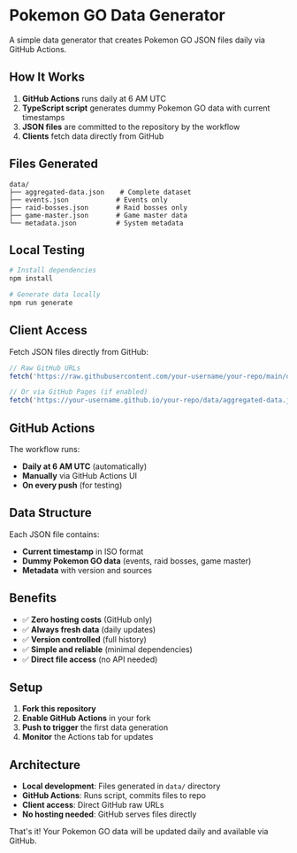 # Pokemon GO Data Generator

A simple data generator that creates Pokemon GO JSON files daily via GitHub Actions.

## How It Works

1. **GitHub Actions** runs daily at 6 AM UTC
2. **TypeScript script** generates dummy Pokemon GO data with current timestamps
3. **JSON files** are committed to the repository by the workflow
4. **Clients** fetch data directly from GitHub

## Files Generated

```
data/
├── aggregated-data.json    # Complete dataset
├── events.json            # Events only
├── raid-bosses.json       # Raid bosses only
├── game-master.json       # Game master data
└── metadata.json          # System metadata
```

## Local Testing

```bash
# Install dependencies
npm install

# Generate data locally
npm run generate
```

## Client Access

Fetch JSON files directly from GitHub:

```javascript
// Raw GitHub URLs
fetch('https://raw.githubusercontent.com/your-username/your-repo/main/data/aggregated-data.json')

// Or via GitHub Pages (if enabled)
fetch('https://your-username.github.io/your-repo/data/aggregated-data.json')
```

## GitHub Actions

The workflow runs:
- **Daily at 6 AM UTC** (automatically)
- **Manually** via GitHub Actions UI
- **On every push** (for testing)

## Data Structure

Each JSON file contains:
- **Current timestamp** in ISO format
- **Dummy Pokemon GO data** (events, raid bosses, game master)
- **Metadata** with version and sources

## Benefits

- ✅ **Zero hosting costs** (GitHub only)
- ✅ **Always fresh data** (daily updates)
- ✅ **Version controlled** (full history)
- ✅ **Simple and reliable** (minimal dependencies)
- ✅ **Direct file access** (no API needed)

## Setup

1. **Fork this repository**
2. **Enable GitHub Actions** in your fork
3. **Push to trigger** the first data generation
4. **Monitor** the Actions tab for updates

## Architecture

- **Local development**: Files generated in `data/` directory
- **GitHub Actions**: Runs script, commits files to repo
- **Client access**: Direct GitHub raw URLs
- **No hosting needed**: GitHub serves files directly

That's it! Your Pokemon GO data will be updated daily and available via GitHub.
